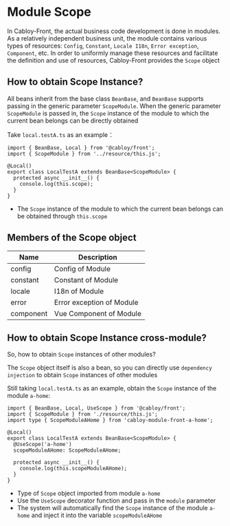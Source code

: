 # Module Scope

In Cabloy-Front, the actual business code development is done in modules. As a relatively independent business unit, the module contains various types of resources: `Config`, `Constant`, `Locale I18n`, `Error exception`, `Component`, etc. In order to uniformly manage these resources and facilitate the definition and use of resources, Cabloy-Front provides the `Scope` object

## How to obtain Scope Instance?

All beans inherit from the base class `BeanBase`, and `BeanBase` supports passing in the generic parameter `ScopeModule`. When the generic parameter `ScopeModule` is passed in, the `Scope` instance of the module to which the current bean belongs can be directly obtained

Take `local.testA.ts` as an example：

```typescript{2,5,7}
import { BeanBase, Local } from '@cabloy/front';
import { ScopeModule } from '../resource/this.js';

@Local()
export class LocalTestA extends BeanBase<ScopeModule> {
  protected async __init__() {
    console.log(this.scope);
  }
}
```

- The `Scope` instance of the module to which the current bean belongs can be obtained through `this.scope`

## Members of the Scope object

| Name      | Description               |
| --------- | ------------------------- |
| config    | Config of Module          |
| constant  | Constant of Module        |
| locale    | I18n of Module            |
| error     | Error exception of Module |
| component | Vue Component of Module   |

## How to obtain Scope Instance cross-module?

So, how to obtain `Scope` instances of other modules?

The `Scope` object itself is also a bean, so you can directly use `dependency injection` to obtain `Scope` instances of other modules

Still taking `local.testA.ts` as an example, obtain the `Scope` instance of the module `a-home`:

```typescript{3,7-8,11}
import { BeanBase, Local, UseScope } from '@cabloy/front';
import { ScopeModule } from './resource/this.js';
import type { ScopeModuleAHome } from 'cabloy-module-front-a-home';

@Local()
export class LocalTestA extends BeanBase<ScopeModule> {
  @UseScope('a-home')
  scopeModuleAHome: ScopeModuleAHome;

  protected async __init__() {
    console.log(this.scopeModuleAHome);
  }
}
```

- Type of `Scope` object imported from module `a-home`
- Use the `UseScope` decorator function and pass in the `module` parameter
- The system will automatically find the `Scope` instance of the module `a-home` and inject it into the variable `scopeModuleAHome`
